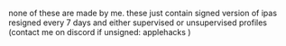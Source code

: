 none of these are made by me. these just contain signed version of ipas resigned every 7 days and either supervised or unsupervised profiles (contact me on discord if unsigned: applehacks )
